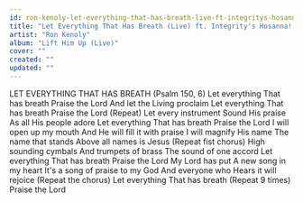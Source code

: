 ```yaml
---
id: ron-kenoly-let-everything-that-has-breath-live-ft-integritys-hosanna-music
title: "Let Everything That Has Breath (Live) ft. Integrity's Hosanna! Music"
artist: "Ron Kenoly"
album: "Lift Him Up (Live)"
cover: ""
created: ""
updated: ""
---
```


LET EVERYTHING THAT HAS BREATH
(Psalm 150, 6)
Let everything
That has breath
Praise the Lord
And let the
Living proclaim
Let everything
That has breath
Praise the Lord
(Repeat)
Let every instrument
Sound His praise
As all His people adore
Let everything
That has breath
Praise the Lord
I will open up my mouth
And He will fill it with praise
I will magnify His name
The name that stands
Above all names is Jesus
(Repeat fist chorus)
High sounding cymbals
And trumpets of brass
The sound of one accord
Let everything
That has breath
Praise the Lord
My Lord has put
A new song in my heart
It's a song of praise to my God
And everyone who
Hears it will rejoice
(Repeat the chorus)
Let everything
That has breath
(Repeat 9 times)
Praise the Lord